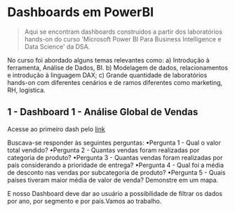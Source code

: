 # Dashboards em PowerBI

> Aqui se encontram dashboards construídos a partir dos laboratórios hands-on do curso 'Microsoft Power BI Para Business Intelligence e Data Science' da DSA.

No curso foi abordado alguns temas relevantes como:
a) Introdução à ferramenta, Análise de Dados, BI.
b) Modelagem de dados, relacionamentos e introdução à linguagem DAX;
c) Grande quantidade de laboratórios hands-on com diferentes cenários e de ramos diferentes como marketing, RH, logística.

## 1 - Dashboard 1 - Análise Global de Vendas
Acesse ao primeiro dash pelo [link](https://app.powerbi.com/groups/me/reports/20fe30d6-f64b-42ff-9775-709895ec6e38?ctid=88b64181-d94d-4e8d-a63e-22d87ee941dc&pbi_source=linkShare)

Buscava-se responder às seguintes perguntas:
•Pergunta 1 - Qual o valor total vendido?
•Pergunta 2 - Quantas vendas foram realizadas por categoria de produto?
•Pergunta 3 - Quantas vendas foram realizadas por país considerando a prioridade de entrega?
•Pergunta 4 - Qual foi a média de desconto nas vendas por subcategoria de produto?
•Pergunta 5 - Quais países tiveram maior média de valor de venda? Demonstre em um mapa.

E nosso Dashboard deve dar ao usuário a possibilidade de filtrar os dados por ano, por segmento e por país.Vamos ao trabalho.
